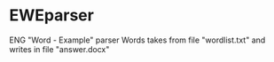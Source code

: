 # EWEparser
ENG "Word - Example" parser
Words takes from file "wordlist.txt" and writes in file "answer.docx"
